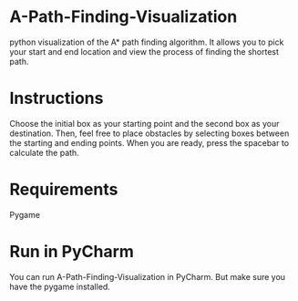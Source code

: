 # A-Path-Finding-Visualization
 python visualization of the A* path finding algorithm. It allows you to pick your start and end location and view the process of finding the shortest path.

# Instructions
Choose the initial box as your starting point and the second box as your destination. Then, feel free to place obstacles by selecting boxes between the starting and ending points. When you are ready, press the spacebar to calculate the path.
# Requirements
Pygame

# Run in PyCharm
You can run  A-Path-Finding-Visualization in PyCharm. But make sure you have the pygame installed.

